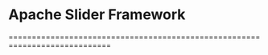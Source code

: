 # Apache Slider Framework
============================================================================